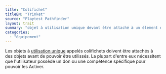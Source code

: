 ```yaml
---
title: "Colifichet"
titleEN: "Trinket"
source: "Playtest Pathfinder"
layout: trait
summary: "objet à utilisation unique devant être attaché à un élement d'équipement"
categories:
  - "équipement"
---
```

Les objets à [utilisation unique](utilisation-unique.html) appelés colifichets doivent être attachés à des objets avant de pouvoir être utilissés. La plupart d'entre eux nécessitent que l'utilisateur possède un don ou une compétence spécifique pour pouvoir les Activer.
